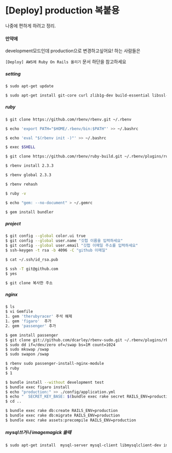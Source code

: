 

# [Deploy] production 복붙용

나중에 편하게 하려고 정리.

#### 만약에

development모드인데 production으로 변경하고싶어요! 하는 사람들은

`[Deploy] AWS에 Ruby On Rails 올리기` 문서 하단을 참고하세요



##### setting

```bash
$ sudo apt-get update
```

```bash
$ sudo apt-get install git-core curl zlib1g-dev build-essential libssl-dev libreadline-dev libyaml-dev libsqlite3-dev sqlite3 libxml2-dev libxslt1-dev libcurl4-openssl-dev python-software-properties libffi-dev nodejs
```

##### ruby

```bash
$ git clone https://github.com/rbenv/rbenv.git ~/.rbenv
```

```bash
$ echo 'export PATH="$HOME/.rbenv/bin:$PATH"' >> ~/.bashrc
```

```bash
$ echo 'eval "$(rbenv init -)"' >> ~/.bashrc
```

```bash
$ exec $SHELL
```

```bash
$ git clone https://github.com/rbenv/ruby-build.git ~/.rbenv/plugins/ruby-build
```

```bash
$ rbenv install 2.3.3
```

```bash
$ rbenv global 2.3.3
```

```bash
$ rbenv rehash
```

```bash
$ ruby -v 
```

```bash
$ echo "gem: --no-document" > ~/.gemrc
```

```bash
$ gem install bundler
```

##### project

```bash
$ git config --global color.ui true
$ git config --global user.name "깃헙 이름을 입력하세요"
$ git config --global user.email "깃헙 이메일 주소를 입력하세요"
$ ssh-keygen -t rsa -b 4096 -C "github 이메일"
```

```bash
$ cat ~/.ssh/id_rsa.pub 
```

```bash
$ ssh -T git@github.com
$ yes
```

```bash
$ git clone 복사한 주소 
```



##### nginx

```bash
$ ls
$ vi Gemfile	
1. gem 'therubyracer' 주석 해제
1. gem 'figaro'  추가
2. gem 'passenger' 추가

```



```bash
$ gem install passenger
$ git clone git://github.com/dcarley/rbenv-sudo.git ~/.rbenv/plugins/rbenv-sudo
$ sudo dd if=/dev/zero of=/swap bs=1M count=1024
$ sudo mkswap /swap
$ sudo swapon /swap

$ rbenv sudo passenger-install-nginx-module
$ ruby
$ 1

$ bundle install --without development test 
$ bundle exec figaro install 
$ echo "production:" >> ./config/application.yml 
$ echo "  SECRET_KEY_BASE: $(bundle exec rake secret RAILS_ENV=production)" >> ./config/application.yml 
$ cd ..
```

```bash
$ bundle exec rake db:create RAILS_ENV=production
$ bundle exec rake db:migrate RAILS_ENV=production
$ bundle exec rake assets:precompile RAILS_ENV=production
```



##### mysql쓰거나 imagemagick 쓸때

```bash
$ sudo apt-get install  mysql-server mysql-client libmysqlclient-dev imagemagick
```

